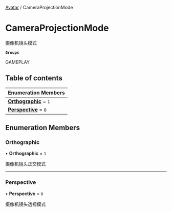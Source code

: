 [Avatar](../groups/Avatar.Avatar.md) / CameraProjectionMode

# CameraProjectionMode <Badge type="tip" text="Enumeration" /> <Score text="CameraProjectionMode" />

摄像机镜头模式

**`Groups`**

GAMEPLAY

## Table of contents

| Enumeration Members |
| :-----|
| **[Orthographic](Gameplay.CameraProjectionMode.md#orthographic)** = ``1`` <br> |
| **[Perspective](Gameplay.CameraProjectionMode.md#perspective)** = ``0`` <br> |

## Enumeration Members

### Orthographic <Score text="Orthographic" /> 

• **Orthographic** = ``1``

摄像机镜头正交模式

___

### Perspective <Score text="Perspective" /> 

• **Perspective** = ``0``

摄像机镜头透视模式
